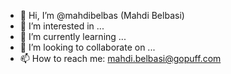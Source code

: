 - 👋 Hi, I’m @mahdibelbas (Mahdi Belbasi)
- 👀 I’m interested in ...
- 🌱 I’m currently learning ...
- 💞️ I’m looking to collaborate on ...
- 📫 How to reach me: mahdi.belbasi@gopuff.com

<!---
mahdibelbas/mahdibelbas is a ✨ special ✨ repository because its `README.md` (this file) appears on your GitHub profile.
You can click the Preview link to take a look at your changes.
--->

